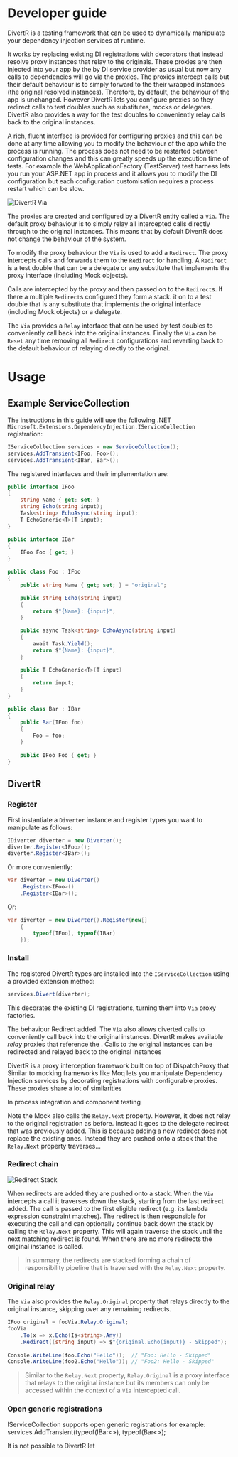 # Developer guide

DivertR is a testing framework that can be used to dynamically manipulate your dependency injection services at runtime.

It works by replacing existing DI registrations with decorators that instead resolve proxy instances that relay to the originals.
These proxies are then injected into your app by the by DI service provider as usual but now any calls to dependencies will go via the proxies.
The proxies intercept calls but their default behaviour is to simply forward to the their wrapped instances (the original resolved instances).
Therefore, by default, the behaviour of the app is unchanged. However DivertR lets you configure proxies so they redirect calls to test doubles such as
substitutes, mocks or delegates. DivertR also provides a way for the test doubles to conveniently relay calls back to the original instances.

A rich, fluent interface is provided for configuring proxies and this can be done at any time allowing you to modify the
behaviour of the app while the process is running. The process does not need to be restarted between configuration changes and
this can greatly speeds up the execution time of tests. For example the WebApplicationFactory (TestServer) test harness lets you run your
ASP.NET app in process and it allows you to modify the DI configuration but each configuration customisation requires a process restart
which can be slow.

![DivertR Via](./assets/images/DivertR_Via.svg)

The proxies are created and configured by a DivertR entity called a `Via`. The default proxy behaviour
is to simply relay all intercepted calls directly through to the original instances. This means that
by default DivertR does not change the behaviour of the system.

To modify the proxy behaviour the `Via` is used to add a `Redirect`. The proxy intercepts calls and forwards them to
the `Redirect` for handling. A `Redirect` is a test double that can be a delegate or any substitute that implements
the proxy interface (including Mock objects).


Calls are intercepted by the proxy and then passed on to the
`Redirect`s. If there a multiple `Redirect`s configured they form a stack. 
it on to a test double that is any substitute that implements the original interface (including Mock objects) or a delegate.

The `Via` provides a `Relay` interface that can be used by test doubles to conveniently call back into the original instances.
Finally the `Via` can be `Reset` any time removing all `Redirect` configurations and reverting back to the
default behaviour of relaying directly to the original.

# Usage

## Example ServiceCollection

The instructions in this guide will use the following .NET `Microsoft.Extensions.DependencyInjection.IServiceCollection` registration:

```csharp
IServiceCollection services = new ServiceCollection();
services.AddTransient<IFoo, Foo>();
services.AddTransient<IBar, Bar>();
```

The registered interfaces and their implementation are:

```csharp
public interface IFoo
{
    string Name { get; set; }
    string Echo(string input);
    Task<string> EchoAsync(string input);
    T EchoGeneric<T>(T input);
}

public interface IBar
{
    IFoo Foo { get; }
}

public class Foo : IFoo
{
    public string Name { get; set; } = "original";

    public string Echo(string input)
    {
        return $"{Name}: {input}";
    }

    public async Task<string> EchoAsync(string input)
    {
        await Task.Yield();
        return $"{Name}: {input}";
    }

    public T EchoGeneric<T>(T input)
    {
        return input;
    }
}

public class Bar : IBar
{
    public Bar(IFoo foo)
    {
        Foo = foo;
    }
    
    public IFoo Foo { get; }
}
```

## DivertR

### Register

First instantiate a `Diverter` instance and register types you want to manipulate as follows:

```csharp
IDiverter diverter = new Diverter();
diverter.Register<IFoo>();
diverter.Register<IBar>();
```

Or more conveniently: 

```csharp
var diverter = new Diverter()
    .Register<IFoo>()
    .Register<IBar>();
```

Or:

```csharp
var diverter = new Diverter().Register(new[]
    {
        typeof(IFoo), typeof(IBar)
    });
```

### Install

The registered DivertR types are installed into the `IServiceCollection` using a provided extension method:

```csharp
services.Divert(diverter);
```

This decorates the existing DI registrations, turning them into `Via` proxy factories.



The behaviour Redirect added.
The `Via` also allows diverted calls to conveniently call back into the original instances.
DivertR makes available *relay* proxies that reference the .
Calls to the original instances can be redirected and relayed back to the original instances


DivertR is a proxy interception framework built on top of DispatchProxy that
Similar to mocking frameworks like Moq lets you manipulate Dependency Injection
services by decorating registrations with configurable proxies. These proxies
share a lot of similarities 

In process integration and component testing 

Note the Mock also calls the `Relay.Next` property. However, it does not relay to the original registration as before.
Instead it goes to the delegate redirect that was previously added.
This is because adding a new redirect does not replace the existing ones. Instead they are pushed onto a stack
that the `Relay.Next` property traverses...

### Redirect chain

![Redirect Stack](./assets/images/Redirect_Stack.svg)

When redirects are added they are pushed onto a stack. When the `Via` intercepts a call
it traverses down the stack, starting from the last redirect added. The call is passed to the first eligible redirect (e.g. its lambda expression constraint matches).
The redirect is then responsible for executing the call and can optionally continue back down the stack by calling the `Relay.Next` property. This will again traverse the stack
until the next matching redirect is found. When there are no more redirects the original instance is called.
> In summary, the redirects are stacked forming a chain of responsibility pipeline that is
> traversed with the `Relay.Next` property.

### Original relay

The `Via` also provides the `Relay.Original` property that relays directly to the original instance,
skipping over any remaining redirects.

```csharp
IFoo original = fooVia.Relay.Original;
fooVia
    .To(x => x.Echo(Is<string>.Any))
    .Redirect((string input) => $"{original.Echo(input)} - Skipped");
  
Console.WriteLine(foo.Echo("Hello"));  // "Foo: Hello - Skipped"
Console.WriteLine(foo2.Echo("Hello")); // "Foo2: Hello - Skipped"
```

> Similar to the `Relay.Next` property, `Relay.Original` is a proxy interface that relays to the original instance
> but its members can only be accessed within the context of a `Via` intercepted call.

### Open generic registrations
IServiceCollection supports open generic registrations for example:
services.AddTransient(typeof(IBar<>), typeof(Bar<>);

It is not possible to DivertR let



